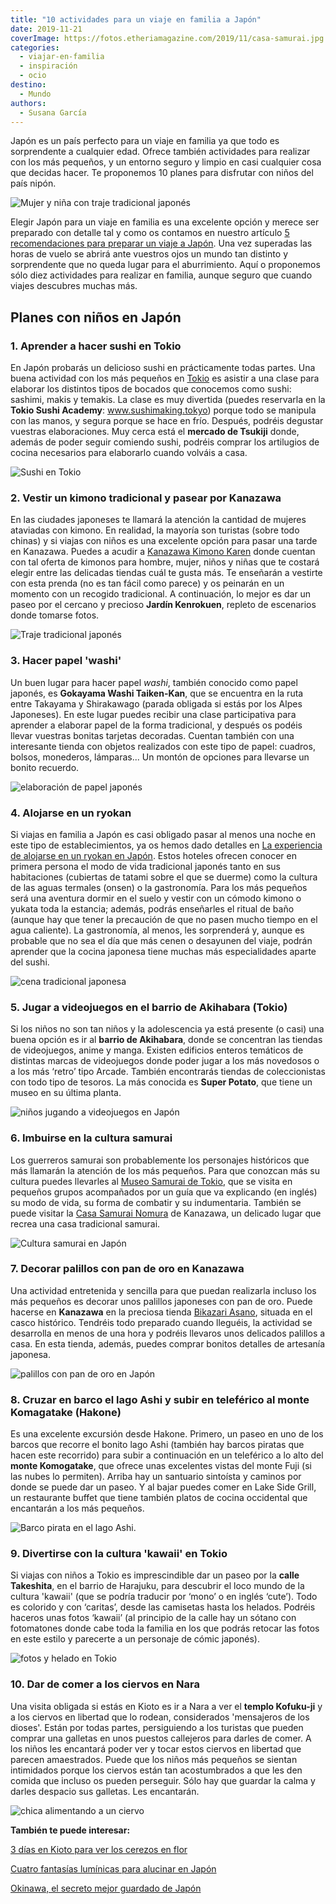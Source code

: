 ```yaml
---
title: "10 actividades para un viaje en familia a Japón"
date: 2019-11-21
coverImage: https://fotos.etheriamagazine.com/2019/11/casa-samurai.jpg
categories: 
  - viajar-en-familia
  - inspiración
  - ocio
destino: 
  - Mundo
authors: 
  - Susana García
---
```


Japón es un país perfecto para un viaje en familia ya que todo es sorprendente a 
cualquier edad. Ofrece también actividades para realizar con los más pequeños, y un 
entorno seguro y limpio en casi cualquier cosa que decidas hacer. Te proponemos 10 
planes para disfrutar con niños del país nipón. 

![Mujer y niña con traje tradicional japonés](https://fotos.etheriamagazine.com/2019/11/Japon-paseo-kimono.jpg "Fotos con kimonos en el Jardín Kenrokuen de Kanazawa. © SG")

Elegir Japón para un viaje en familia es una excelente opción y merece ser preparado con 
detalle tal y como os contamos en nuestro artículo [5 recomendaciones para preparar un 
viaje a Japón](https://etheriamagazine.com/2019/06/18/como-organizar-un-viaje-a-japon/). 
Una vez superadas las horas de vuelo se abrirá ante vuestros ojos un mundo tan distinto 
y sorprendente que no queda lugar para el aburrimiento. Aquí o proponemos sólo diez 
actividades para realizar en familia, aunque seguro que cuando viajes descubres muchas 
más. 

## Planes con niños en Japón

### 1\. Aprender a hacer sushi en Tokio

En Japón probarás un delicioso sushi en prácticamente todas partes. Una buena actividad 
con los más pequeños en [Tokio](https://etheriamagazine.com/2019/10/11/que-hacer-3-dias-en-tokio-viajes-mujeres/) 
es asistir a una clase para elaborar los distintos tipos de bocados que conocemos como 
sushi: sashimi, makis y temakis. La clase es muy divertida (puedes reservarla en la 
**Tokio Sushi Academy**: www.sushimaking.tokyo) porque todo se manipula con las manos, y 
segura porque se hace en frío. Después, podréis degustar vuestras elaboraciones. Muy 
cerca está el **mercado de Tsukiji** donde, además de poder seguir comiendo sushi, 
podréis comprar los artilugios de cocina necesarios para elaborarlo cuando volváis a 
casa. 

![Sushi en Tokio](https://fotos.etheriamagazine.com/2019/11/japon-clase-sushi.jpg "Clase de sushi en Tokio. © SG")

### 2\. Vestir un kimono tradicional y pasear por Kanazawa

En las ciudades japoneses te llamará la atención la cantidad de mujeres ataviadas con 
kimono. En realidad, la mayoría son turistas (sobre todo chinas) y si viajas con niños 
es una excelente opción para pasar una tarde en Kanazawa. Puedes a acudir a [Kanazawa 
Kimono Karen](https://www.kimono-karen.jp) donde cuentan con tal oferta de kimonos para 
hombre, mujer, niños y niñas que te costará elegir entre las delicadas tiendas cuál te 
gusta más. Te enseñarán a vestirte con esta prenda (no es tan fácil como parece) y os 
peinarán en un momento con un recogido tradicional. A continuación, lo mejor es dar un 
paseo por el cercano y precioso **Jardín Kenrokuen**, repleto de escenarios donde 
tomarse fotos. 

![Traje tradicional japonés](https://fotos.etheriamagazine.com/2019/11/japon-kimono-kanazawa.jpg "Fotos en el Jardín Kenrokuen y detalle de peinado. © SG")

### 3\. Hacer papel 'washi'

Un buen lugar para hacer papel _washi_, también conocido como papel japonés, es 
**Gokayama Washi Taiken-Kan**, que se encuentra en la ruta entre Takayama y Shirakawago 
(parada obligada si estás por los Alpes Japoneses). En este lugar puedes recibir una 
clase participativa para aprender a elaborar papel de la forma tradicional, y después os 
podéis llevar vuestras bonitas tarjetas decoradas. Cuentan también con una interesante 
tienda con objetos realizados con este tipo de papel: cuadros, bolsos, monederos, 
lámparas... Un montón de opciones para llevarse un bonito recuerdo. 

![elaboración de papel japonés](https://fotos.etheriamagazine.com/2019/11/Japon-hacer-washi.jpg "Clase de papel 'washi'. © SG")

### 4\. Alojarse en un ryokan

Si viajas en familia a Japón es casi obligado pasar al menos una noche en este tipo de 
establecimientos, ya os hemos dado detalles en [La experiencia de alojarse en un ryokan 
en Japón](https://etheriamagazine.com/2019/05/10/viajar-japon-que-es-ryokan-y-onsen/). 
Estos hoteles ofrecen conocer en primera persona el modo de vida tradicional japonés 
tanto en sus habitaciones (cubiertas de tatami sobre el que se duerme) como la cultura 
de las aguas termales (onsen) o la gastronomía. Para los más pequeños será una aventura 
dormir en el suelo y vestir con un cómodo kimono o yukata toda la estancia; además, 
podrás enseñarles el ritual de baño (aunque hay que tener la precaución de que no pasen 
mucho tiempo en el agua caliente). La gastronomía, al menos, les sorprenderá y, aunque 
es probable que no sea el día que más cenen o desayunen del viaje, podrán aprender que 
la cocina japonesa tiene muchas más especialidades aparte del sushi. 

![cena tradicional japonesa](https://fotos.etheriamagazine.com/2019/11/Japon-ninos-ryokan.jpg "Cena y detalle del pasillo del ryokan Gora Kadan de Hakone. © SG")

### 5\. Jugar a videojuegos en el barrio de Akihabara (Tokio)

Si los niños no son tan niños y la adolescencia ya está presente (o casi) una buena 
opción es ir al **barrio de Akihabara**, donde se concentran las tiendas de videojuegos, 
anime y manga. Existen edificios enteros temáticos de distintas marcas de videojuegos 
donde poder jugar a los más novedosos o a los más ‘retro’ tipo Arcade. También 
encontrarás tiendas de coleccionistas con todo tipo de tesoros. La más conocida es 
**Super Potato**, que tiene un museo en su última planta. 

![niños jugando a videojuegos en Japón](https://fotos.etheriamagazine.com/2019/11/Japon-akihabara.jpg "Barrio de Akihabara y juegos Arcade. © SG")

### 6\. Imbuirse en la cultura samurai

Los guerreros samurai son probablemente los personajes históricos que más llamarán la 
atención de los más pequeños. Para que conozcan más su cultura puedes llevarles al [Museo 
Samurai de Tokio](https://www.samuraimuseum.jp/en/index.html), que se visita en pequeños 
grupos acompañados por un guía que va explicando (en inglés) su modo de vida, su forma 
de combatir y su indumentaria. También se puede visitar la [Casa Samurai 
Nomura](http://www.nomurake.com) de Kanazawa, un delicado lugar que recrea una casa 
tradicional samurai. 

![Cultura samurai en Japón](https://fotos.etheriamagazine.com/2019/11/japon-samurais.jpg "Estanque de la Casa Samurai Nomura de Kanazawa y máscara en el Museo Samurai. © SG")

### 7\. Decorar palillos con pan de oro en Kanazawa

Una actividad entretenida y sencilla para que puedan realizarla incluso los más pequeños 
es decorar unos palillos japoneses con pan de oro. Puede hacerse en **Kanazawa** en la 
preciosa tienda [Bikazari 
Asano](https://enkanazawa.hakuichi.co.jp/shop/kanazawa-asano.php), situada en el casco 
histórico. Tendréis todo preparado cuando lleguéis, la actividad se desarrolla en menos 
de una hora y podréis llevaros unos delicados palillos a casa. En esta tienda, además, 
puedes comprar bonitos detalles de artesanía japonesa. 

![palillos con pan de oro en Japón](https://fotos.etheriamagazine.com/2019/11/Japon-ninos-palillos-pan-oro.jpg "Clase para decorar palillos con pan de oro en Kanazawa. © SG")

### 8\. Cruzar en barco el lago Ashi y subir en teleférico al monte Komagatake (Hakone)

Es una excelente excursión desde Hakone. Primero, un paseo en uno de los barcos que 
recorre el bonito lago Ashi (también hay barcos piratas que hacen este recorrido) para 
subir a continuación en un teleférico a lo alto del **monte Komogatake**, que ofrece 
unas excelentes vistas del monte Fuji (si las nubes lo permiten). Arriba hay un 
santuario sintoísta y caminos por donde se puede dar un paseo. Y al bajar puedes comer 
en Lake Side Grill, un restaurante buffet que tiene también platos de cocina occidental 
que encantarán a los más pequeños. 

![Barco pirata en el lago Ashi.](https://fotos.etheriamagazine.com/2019/11/Japon-ninos-ashi.jpg "Barco pirata en el lago Ashi. © SG")

### 9\. Divertirse con la cultura 'kawaii' en Tokio

Si viajas con niños a Tokio es imprescindible dar un paseo por la **calle Takeshita**, 
en el barrio de Harajuku, para descubrir el loco mundo de la cultura 'kawaii' (que se 
podría traducir por ‘mono’ o en inglés ‘cute’). Todo es colorido y con ‘caritas’, desde 
las camisetas hasta los helados. Podréis haceros unas fotos ‘kawaii’ (al principio de la 
calle hay un sótano con fotomatones donde cabe toda la familia en los que podrás retocar 
las fotos en este estilo y parecerte a un personaje de cómic japonés). 

![fotos y helado en Tokio](https://fotos.etheriamagazine.com/2019/11/Japon-kawaii-fotos-helado.jpg "Mundo 'kawaii': fotomatón para grupos y helado. © SG")

### 10\. Dar de comer a los ciervos en Nara

Una visita obligada si estás en Kioto es ir a Nara a ver el **templo Kofuku-ji** y a los 
ciervos en libertad que lo rodean, considerados 'mensajeros de los dioses'. Están por 
todas partes, persiguiendo a los turistas que pueden comprar una galletas en unos 
puestos callejeros para darles de comer. A los niños les encantará poder ver y tocar 
estos ciervos en libertad que parecen amaestrados. Puede que los niños más pequeños se 
sientan intimidados porque los ciervos están tan acostumbrados a que les den comida que 
incluso os pueden perseguir. Sólo hay que guardar la calma y darles despacio sus 
galletas. Les encantarán. 

![chica alimentando a un ciervo](https://fotos.etheriamagazine.com/2019/11/Nara-ciervos.jpg "Ciervos en Nara. © SG")

**También te puede interesar:** 

[3 días en Kioto 
pa](https://etheriamagazine.com/2020/02/26/3-dias-en-kioto-cerezos-en-flor/)[r](https://etheriamagazine.com/2020/02/26/3-dias-en-kioto-cerezos-en-flor/)[a 
ver los cerezos en 
flor](https://etheriamagazine.com/2020/02/26/3-dias-en-kioto-cerezos-en-flor/) 

[Cuatro fantasías lumínicas para alucinar en 
Japón](https://etheriamagazine.com/2021/01/16/fantasias-de-luz-en-parques-y-festivales-en-japon/) 

[Okinawa, el secreto mejor guardado de 
Japón](https://etheriamagazine.com/2019/04/05/viajar-sola-que-ver-hacer-dormir-okinawa-japon/)
